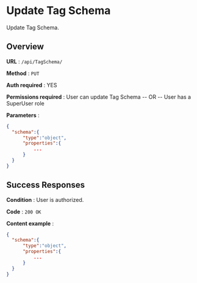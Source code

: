 # Update Tag Schema

Update Tag Schema.

## Overview

**URL** : `/api/TagSchema/`

**Method** : `PUT`

**Auth required** : YES

**Permissions required** : User can update Tag Schema -- OR -- User has a SuperUser role

**Parameters** :

```json
{
  "schema":{
      "type":"object",
      "properties":{
          ...
      }
  }
}
```

## Success Responses

**Condition** : User is authorized.

**Code** : `200 OK`

**Content example** :

```json
{
  "schema":{
      "type":"object",
      "properties":{
          ...
      }
  }
}
```
